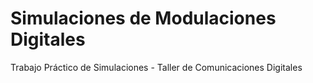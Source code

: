 # Simulaciones de Modulaciones Digitales
Trabajo Práctico de Simulaciones - Taller de Comunicaciones Digitales 
